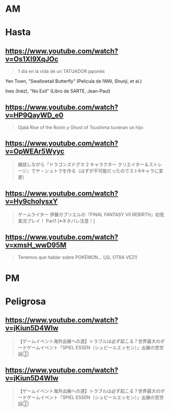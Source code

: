 # AM
# Hasta

## https://www.youtube.com/watch?v=Os1XI9XqJOc

> 1 día en la vida de un TATUADOR japonés

Yen Town, "Swallowtail Butterfly" (Película de IWAI, Shunji, et al.)

Ines (Inèz), "No Exit" (Libro de SARTE, Jean-Paul)

## https://www.youtube.com/watch?v=HP9QayWD_e0 

> Ojalá Rise of the Ronin y Ghost of Tsushima tuvieran un hijo

## https://www.youtube.com/watch?v=OpWEAr5Wyyc

> 雑談しながら『ドラゴンズドグマ 2 キャラクター クリエイター＆ストレージ』でヤ・シュトラを作る（はずが不可能だったのでスト6キャラに変更）

## https://www.youtube.com/watch?v=Hy9choIysxY

> ゲームライター 伊藤ガブリエルの『FINAL FANTASY VII REBIRTH』初見実況プレイ！ Part1 [※ネタバレ注意！]

## https://www.youtube.com/watch?v=xmsH_wwD95M 

> Tenemos que hablar sobre POKÉMON... (¡Sí, OTRA VEZ!) 

# PM

# Peligrosa

## https://www.youtube.com/watch?v=jKiun5D4Wlw

> 【ゲームイベント海外出展への道】トラブルは必ず起こる？世界最大のボードゲームイベント「SPIEL ESSEN（シュピールエッセン）」出展の苦労話②


## https://www.youtube.com/watch?v=jKiun5D4Wlw 

> 【ゲームイベント海外出展への道】トラブルは必ず起こる？世界最大のボードゲームイベント「SPIEL ESSEN（シュピールエッセン）」出展の苦労話② 
